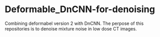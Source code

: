 # Deformable_DnCNN-for-denoising

Combining deformabel version 2 with DnCNN.
The perpose of this repositories is to denoise mixture noise in low dose CT images.
